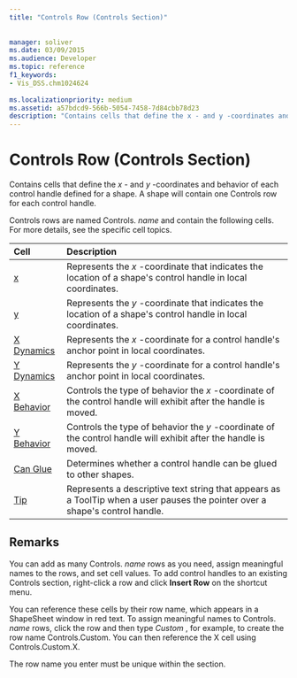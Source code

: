```yaml
---
title: "Controls Row (Controls Section)"
 
 
manager: soliver
ms.date: 03/09/2015
ms.audience: Developer
ms.topic: reference
f1_keywords:
- Vis_DSS.chm1024624
 
ms.localizationpriority: medium
ms.assetid: a57bdcd9-566b-5054-7458-7d84cbb78d23
description: "Contains cells that define the x - and y -coordinates and behavior of each control handle defined for a shape. A shape will contain one Controls row for each control handle."
---
```


# Controls Row (Controls Section)

Contains cells that define the  *x*  - and  *y*  -coordinates and behavior of each control handle defined for a shape. A shape will contain one Controls row for each control handle. 
  
Controls rows are named Controls. *name*  and contain the following cells. For more details, see the specific cell topics. 
  
|**Cell**|**Description**|
|:-----|:-----|
|[x](x-cell-controls-section.md) <br/> |Represents the  *x*  -coordinate that indicates the location of a shape's control handle in local coordinates. |
|[y](y-cell-controls-section.md) <br/> |Represents the  *y*  -coordinate that indicates the location of a shape's control handle in local coordinates. |
|[X Dynamics](x-dynamics-cell-controls-section.md) <br/> |Represents the  *x*  -coordinate for a control handle's anchor point in local coordinates. |
|[Y Dynamics](y-dynamics-cell-controls-section.md) <br/> |Represents the  *y*  -coordinate for a control handle's anchor point in local coordinates. |
|[X Behavior](x-behavior-cell-controls-section.md) <br/> |Controls the type of behavior the  *x*  -coordinate of the control handle will exhibit after the handle is moved. |
|[Y Behavior](y-behavior-cell-controls-section.md) <br/> |Controls the type of behavior the  *y*  -coordinate of the control handle will exhibit after the handle is moved. |
|[Can Glue](can-glue-cell-controls-section.md) <br/> |Determines whether a control handle can be glued to other shapes. |
|[Tip](tip-cell-controls-section.md) <br/> |Represents a descriptive text string that appears as a ToolTip when a user pauses the pointer over a shape's control handle. |
   
## Remarks

 You can add as many Controls.  *name*  rows as you need, assign meaningful names to the rows, and set cell values. To add control handles to an existing Controls section, right-click a row and click **Insert Row** on the shortcut menu. 
  
You can reference these cells by their row name, which appears in a ShapeSheet window in red text. To assign meaningful names to Controls. *name*  rows, click the row and then type  *Custom*  , for example, to create the row name Controls.Custom. You can then reference the X cell using Controls.Custom.X. 
  
The row name you enter must be unique within the section.
  

